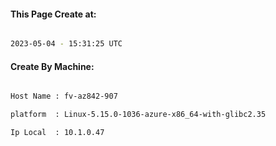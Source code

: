 
   
#### This Page Create at:

```bash

2023-05-04 - 15:31:25 UTC

```

#### Create By Machine:

```bash

Host Name : fv-az842-907

platform  : Linux-5.15.0-1036-azure-x86_64-with-glibc2.35

Ip Local  : 10.1.0.47

```

